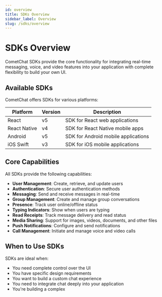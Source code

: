 ```yaml
---
id: overview
title: SDKs Overview
sidebar_label: Overview
slug: /sdks/overview
---
```


# SDKs Overview

CometChat SDKs provide the core functionality for integrating real-time messaging, voice, and video features into your application with complete flexibility to build your own UI.

## Available SDKs

CometChat offers SDKs for various platforms:

| Platform | Version | Description |
|----------|---------|-------------|
| React | v5 | SDK for React web applications |
| React Native | v4 | SDK for React Native mobile apps |
| Android | v5 | SDK for Android mobile applications |
| iOS Swift | v3 | SDK for iOS mobile applications |

## Core Capabilities

All SDKs provide the following capabilities:

- **User Management**: Create, retrieve, and update users
- **Authentication**: Secure user authentication methods
- **Messaging**: Send and receive messages in real-time
- **Group Management**: Create and manage group conversations
- **Presence**: Track user online/offline status
- **Typing Indicators**: Show when users are typing
- **Read Receipts**: Track message delivery and read status
- **Media Sharing**: Support for images, videos, documents, and other files
- **Push Notifications**: Configure and send notifications
- **Call Management**: Initiate and manage voice and video calls

## When to Use SDKs

SDKs are ideal when:

- You need complete control over the UI
- You have specific design requirements
- You want to build a custom chat experience
- You need to integrate chat deeply into your application
- You're building a complex